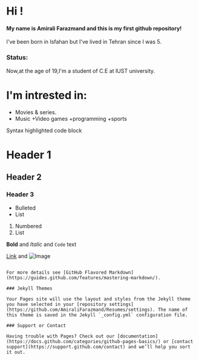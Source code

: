 # Hi !

#### My name is __**Amirali Farazmand**__ and this is my first github repository!

I've been born in Isfahan but I've lived in Tehran since I was 5.

### Status:
Now,at the age of 19,I'm a student of C.E at IUST university.


# I'm intrested in:
+ Movies & series.
+ Music
+Video games
+programming
+sports

Syntax highlighted code block

# Header 1
## Header 2
### Header 3

- Bulleted
- List

1. Numbered
2. List

**Bold** and _Italic_ and `Code` text

[Link](url) and ![Image](src)
```

For more details see [GitHub Flavored Markdown](https://guides.github.com/features/mastering-markdown/).

### Jekyll Themes

Your Pages site will use the layout and styles from the Jekyll theme you have selected in your [repository settings](https://github.com/AmiraliFarazmand/Resumes/settings). The name of this theme is saved in the Jekyll `_config.yml` configuration file.

### Support or Contact

Having trouble with Pages? Check out our [documentation](https://docs.github.com/categories/github-pages-basics/) or [contact support](https://support.github.com/contact) and we’ll help you sort it out.
